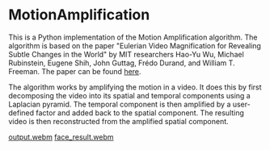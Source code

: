 # MotionAmplification

This is a Python implementation of the Motion Amplification algorithm. The algorithm is based on the paper "Eulerian Video Magnification for Revealing Subtle Changes in the World" by MIT researchers Hao-Yu Wu, Michael Rubinstein, Eugene Shih, John Guttag, Frédo Durand, and William T. Freeman. The paper can be found [here](http://people.csail.mit.edu/mrub/*paprs*/vidmag.pdf).

The algorithm works by amplifying the motion in a video. It does this by first decomposing the video into its spatial and temporal components using a Laplacian pyramid. The temporal component is then amplified by a user-defined factor and added back to the spatial component. The resulting video is then reconstructed from the amplified spatial component.


[output.webm](https://github.com/levi2234/MotionAmplification/assets/10477282/be585823-e686-4852-99ee-2f2abe0131f4)
[face_result.webm](https://github.com/levi2234/MotionAmplification/assets/10477282/c1bc3f53-1228-4c1f-99d9-285952b6b47b)
